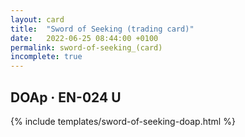 ```yaml
---
layout: card
title:  "Sword of Seeking (trading card)"
date:   2022-06-25 08:44:00 +0100
permalink: sword-of-seeking_(card)
incomplete: true
---
```


## DOAp &middot; EN-024 U

{% include templates/sword-of-seeking-doap.html %}